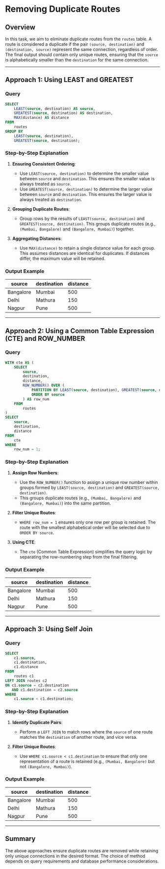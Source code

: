 # Removing Duplicate Routes

## Overview
In this task, we aim to eliminate duplicate routes from the `routes` table. A route is considered a duplicate if the pair `(source, destination)` and `(destination, source)` represent the same connection, regardless of order. The final output should contain only unique routes, ensuring that the `source` is alphabetically smaller than the `destination` for the same connection.

---

## Approach 1: Using LEAST and GREATEST

### Query
```sql
SELECT
    LEAST(source, destination) AS source,
    GREATEST(source, destination) AS destination,
    MAX(distance) AS distance
FROM
    routes
GROUP BY
    LEAST(source, destination),
    GREATEST(source, destination);
```

### Step-by-Step Explanation
1. **Ensuring Consistent Ordering**:
   - Use `LEAST(source, destination)` to determine the smaller value between `source` and `destination`. This ensures the smaller value is always treated as `source`.
   - Use `GREATEST(source, destination)` to determine the larger value between `source` and `destination`. This ensures the larger value is always treated as `destination`.

2. **Grouping Duplicate Routes**:
   - Group rows by the results of `LEAST(source, destination)` and `GREATEST(source, destination)`. This groups duplicate routes (e.g., `(Mumbai, Bangalore)` and `(Bangalore, Mumbai)`) together.

3. **Aggregating Distances**:
   - Use `MAX(distance)` to retain a single distance value for each group. This assumes distances are identical for duplicates. If distances differ, the maximum value will be retained.

### Output Example
| source     | destination | distance |
|------------|-------------|----------|
| Bangalore  | Mumbai      | 500      |
| Delhi      | Mathura     | 150      |
| Nagpur     | Pune        | 500      |

---

## Approach 2: Using a Common Table Expression (CTE) and ROW_NUMBER

### Query
```sql
WITH cte AS (
    SELECT
        source,
        destination,
        distance,
        ROW_NUMBER() OVER (
            PARTITION BY LEAST(source, destination), GREATEST(source, destination)
            ORDER BY source
        ) AS row_num
    FROM
        routes
)
SELECT
    source,
    destination,
    distance
FROM
    cte
WHERE
    row_num = 1;
```

### Step-by-Step Explanation
1. **Assign Row Numbers**:
   - Use the `ROW_NUMBER()` function to assign a unique row number within groups formed by `LEAST(source, destination)` and `GREATEST(source, destination)`.
   - This groups duplicate routes (e.g., `(Mumbai, Bangalore)` and `(Bangalore, Mumbai)`) into the same partition.

2. **Filter Unique Routes**:
   - `WHERE row_num = 1` ensures only one row per group is retained. The route with the smallest alphabetical order will be selected due to `ORDER BY source`.

3. **Using CTE**:
   - The `cte` (Common Table Expression) simplifies the query logic by separating the row-numbering step from the final filtering.

### Output Example
| source     | destination | distance |
|------------|-------------|----------|
| Bangalore  | Mumbai      | 500      |
| Delhi      | Mathura     | 150      |
| Nagpur     | Pune        | 500      |

---

## Approach 3: Using Self Join

### Query
```sql
SELECT
    c1.source,
    c1.destination,
    c1.distance
FROM
    routes c1
LEFT JOIN routes c2
ON c1.source = c2.destination
   AND c1.destination = c2.source
WHERE
    c1.source < c1.destination;
```

### Step-by-Step Explanation
1. **Identify Duplicate Pairs**:
   - Perform a `LEFT JOIN` to match rows where the `source` of one route matches the `destination` of another route, and vice versa.

2. **Filter Unique Routes**:
   - Use `WHERE c1.source < c1.destination` to ensure that only one representation of a route is retained (e.g., `(Mumbai, Bangalore)` but not `(Bangalore, Mumbai)`).

### Output Example
| source     | destination | distance |
|------------|-------------|----------|
| Bangalore  | Mumbai      | 500      |
| Delhi      | Mathura     | 150      |
| Nagpur     | Pune        | 500      |

---

## Summary
The above approaches ensure duplicate routes are removed while retaining only unique connections in the desired format. The choice of method depends on query requirements and database performance considerations.


